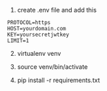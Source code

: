 1) create .env file and add this
```
PROTOCOL=https
HOST=yourdomain.com
KEY=yoursecretjwtkey
LIMIT=1
```

2) virtualenv venv

3) source venv/bin/activate

4) pip install -r requirements.txt

